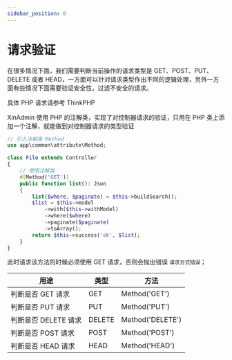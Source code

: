 ```yaml
---
sidebar_position: 0
---
```


# 请求验证

在很多情况下面，我们需要判断当前操作的请求类型是 GET、POST、PUT、DELETE 或者 HEAD，一方面可以针对请求类型作出不同的逻辑处理，另外一方面有些情况下面需要验证安全性，过滤不安全的请求。

具体 PHP 请求请参考 ThinkPHP

XinAdmin 使用 PHP 的注解类，实现了对控制器请求的验证，只用在 PHP 类上添加一个注解，就能做到对控制器请求的类型验证

```php {7} | pure
// 引入注解类 Method
use app\common\attribute\Method;

class File extends Controller
{
    // 使用注解类
    #[Method('GET')]
    public function list(): Json
    {
        list($where, $paginate) = $this->buildSearch();
        $list = $this->model
            ->with($this->withModel)
            ->where($where)
            ->paginate($paginate)
            ->toArray();
        return $this->success('ok', $list);
    }
}
```

此时请求该方法的时候必须使用 GET 请求，否则会抛出错误 `请求方式错误`；

| 用途                 | 类型   | 方法             |
| -------------------- | ------ | ---------------- |
| 判断是否 GET 请求    | GET    | Method('GET')    |
| 判断是否 PUT 请求    | PUT    | Method('PUT')    |
| 判断是否 DELETE 请求 | DELETE | Method('DELETE') |
| 判断是否 POST 请求   | POST   | Method('POST')   |
| 判断是否 HEAD 请求   | HEAD   | Method('HEAD')   |
